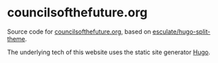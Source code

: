 # councilsofthefuture.org
Source code for [councilsofthefuture.org](https://www.councilsofthefuture.org/), based on [esculate/hugo-split-theme](https://github.com/escalate/hugo-split-theme).

The underlying tech of this website uses the static site generator [Hugo](https://gohugo.io/).